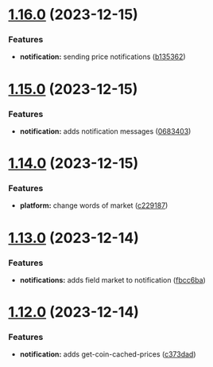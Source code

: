 # [1.16.0](https://github.com/ghorbani-mohammad/Crypto-Assets-Manager/compare/v1.15.0...v1.16.0) (2023-12-15)


### Features

* **notification:** sending price notifications ([b135362](https://github.com/ghorbani-mohammad/Crypto-Assets-Manager/commit/b13536284cdfdd5c476f864a23219b0efc89f4b9))



# [1.15.0](https://github.com/ghorbani-mohammad/Crypto-Assets-Manager/compare/v1.14.0...v1.15.0) (2023-12-15)


### Features

* **notification:** adds notification messages ([0683403](https://github.com/ghorbani-mohammad/Crypto-Assets-Manager/commit/0683403f6a2f130a996b839687b9c840a027a674))



# [1.14.0](https://github.com/ghorbani-mohammad/Crypto-Assets-Manager/compare/v1.13.0...v1.14.0) (2023-12-15)


### Features

* **platform:** change words of market ([c229187](https://github.com/ghorbani-mohammad/Crypto-Assets-Manager/commit/c2291872459b75d3ff80dc519f6b8fec8394cad7))



# [1.13.0](https://github.com/ghorbani-mohammad/Crypto-Assets-Manager/compare/v1.12.0...v1.13.0) (2023-12-14)


### Features

* **notifications:** adds field market to notification ([fbcc6ba](https://github.com/ghorbani-mohammad/Crypto-Assets-Manager/commit/fbcc6ba4ef3fb12b9f5e50da1845bce730e668bb))



# [1.12.0](https://github.com/ghorbani-mohammad/Crypto-Assets-Manager/compare/v1.11.0...v1.12.0) (2023-12-14)


### Features

* **notification:** adds get-coin-cached-prices ([c373dad](https://github.com/ghorbani-mohammad/Crypto-Assets-Manager/commit/c373dadceb5644bd48e42ba6b4718b7ec90f2c8c))



